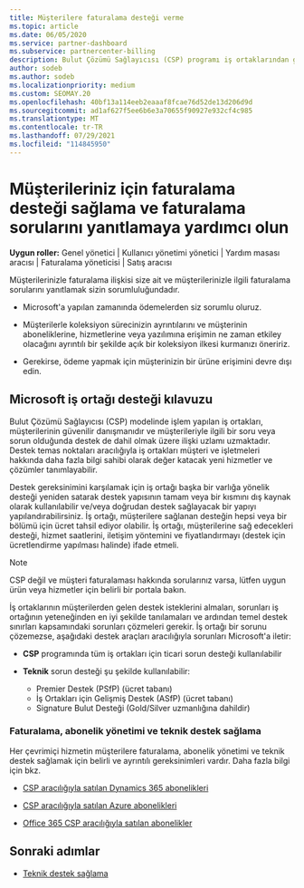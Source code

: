 ```yaml
---
title: Müşterilere faturalama desteği verme
ms.topic: article
ms.date: 06/05/2020
ms.service: partner-dashboard
ms.subservice: partnercenter-billing
description: Bulut Çözümü Sağlayıcısı (CSP) programı iş ortaklarından gereken müşteri faturalama desteği hakkında bilgi edinmek. Bu destek, müşteri faturalama ilişkisine sahip olmak ve faturalama sorularını yanıtlamayı içerir.
author: sodeb
ms.author: sodeb
ms.localizationpriority: medium
ms.custom: SEOMAY.20
ms.openlocfilehash: 40bf13a114eeb2eaaaf8fcae76d52de13d206d9d
ms.sourcegitcommit: ad1af627f5ee6b6e3a70655f90927e932cf4c985
ms.translationtype: MT
ms.contentlocale: tr-TR
ms.lasthandoff: 07/29/2021
ms.locfileid: "114845950"
---
```

# <a name="provide-billing-support-for-your-customers-and-help-answer-their-billing-questions"></a>Müşterileriniz için faturalama desteği sağlama ve faturalama sorularını yanıtlamaya yardımcı olun


**Uygun roller:** Genel yönetici | Kullanıcı yönetimi yönetici | Yardım masası aracısı | Faturalama yöneticisi | Satış aracısı

Müşterilerinizle faturalama ilişkisi size ait ve müşterilerinizle ilgili faturalama sorularını yanıtlamak sizin sorumluluğundadır.

- Microsoft'a yapılan zamanında ödemelerden siz sorumlu oluruz.

- Müşterilerle koleksiyon sürecinizin ayrıntılarını ve müşterinin aboneliklerine, hizmetlerine veya yazılımına erişimin ne zaman etkiley olacağını ayrıntılı bir şekilde açık bir koleksiyon ilkesi kurmanızı öneririz.

- Gerekirse, ödeme yapmak için müşterinizin bir ürüne erişimini devre dışı edin.

## <a name="microsoft-partner-support-guidance"></a>Microsoft iş ortağı desteği kılavuzu

Bulut Çözümü Sağlayıcısı (CSP) modelinde işlem yapılan iş ortakları, müşterilerinin güvenilir danışmanıdır ve müşterileriyle ilgili bir soru veya sorun olduğunda destek de dahil olmak üzere ilişki uzlamı uzmaktadır. Destek temas noktaları aracılığıyla iş ortakları müşteri ve işletmeleri hakkında daha fazla bilgi sahibi olarak değer katacak yeni hizmetler ve çözümler tanımlayabilir.

Destek gereksinimini karşılamak için iş ortağı başka bir varlığa yönelik desteği yeniden satarak destek yapısının tamam veya bir kısmını dış kaynak olarak kullanılabilir ve/veya doğrudan destek sağlayacak bir yapıyı yapılandırabilirsiniz.  İş ortağı, müşterilere sağlanan desteğin hepsi veya bir bölümü için ücret tahsil ediyor olabilir. İş ortağı, müşterilerine sağ edecekleri desteği, hizmet saatlerini, iletişim yöntemini ve fiyatlandırmayı (destek için ücretlendirme yapılması halinde) ifade etmeli. 

>[!Note]
>CSP değil ve müşteri faturalaması hakkında sorularınız varsa, lütfen uygun ürün veya hizmetler için belirli bir portala bakın.

İş ortaklarının müşterilerden gelen destek isteklerini almaları, sorunları iş ortağının yeteneğinden en iyi şekilde tanılamaları ve ardından temel destek sınırları kapsamındaki sorunları çözmeleri gerekir. İş ortağı bir sorunu çözemezse, aşağıdaki destek araçları aracılığıyla sorunları Microsoft'a iletir:

- **CSP** programında tüm iş ortakları için ticari sorun desteği kullanılabilir

- **Teknik** sorun desteği şu şekilde kullanılabilir:

  - Premier Destek (PSfP) (ücret tabanı)
  - İş Ortakları için Gelişmiş Destek (ASfP) (ücret tabanı)
  - Signature Bulut Desteği (Gold/Silver uzmanlığına dahildir)

### <a name="providing-billing-subscription-management-and-technical-support"></a>Faturalama, abonelik yönetimi ve teknik destek sağlama 

Her çevrimiçi hizmetin müşterilere faturalama, abonelik yönetimi ve teknik destek sağlamak için belirli ve ayrıntılı gereksinimleri vardır. Daha fazla bilgi için bkz.

- [CSP aracılığıyla satılan Dynamics 365 abonelikleri](https://www.microsoftpartnercommunity.com/t5/CSP/Microsoft-Partner-Support-Guidance/m-p/5262#M30)

- [CSP aracılığıyla satılan Azure abonelikleri](https://www.microsoftpartnercommunity.com/t5/CSP/Microsoft-Partner-Support-Guidance/m-p/5263#M31)

- [Office 365 CSP aracılığıyla satılan abonelikler](https://www.microsoftpartnercommunity.com/t5/CSP/Microsoft-Partner-Support-Guidance/m-p/5264#M32)
 
## <a name="next-steps"></a>Sonraki adımlar

- [Teknik destek sağlama](provide-technical-support.md)